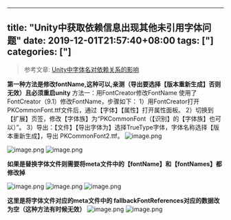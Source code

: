 ﻿
---
title: "Unity中获取依赖信息出现其他未引用字体问题"
date: 2019-12-01T21:57:40+08:00
tags: ["]
categories: ["]
---

<!--more-->


>参考文章: [Unity中字体名对依赖关系的影响](https://blog.uwa4d.com/archives/2249.html)



**第一种方法是修改fontName,这种可以,亲测（导出要选择【版本重新生成】否则无效）且必须重启unity**
方法一：用FontCreator修改FontName
使用了FontCreator（9.1）修改FontName，步骤如下：
1）用FontCreator打开PKCommonFont.ttf文件后，通过【字体】【属性】打开属性面板。
2）切换到【扩展】页签，修改【字体族】为“PKCommonFont（【识别】的【字体族】也可以）”。
3）导出：【文件】【导出字体为】选择TrueType字体，字体名称选择【版本重新生成】，导出
PKCommonFont2.ttf。
![image.png](http://upload-images.jianshu.io/upload_images/1095643-8d60cf8e526de178.png?imageMogr2/auto-orient/strip%7CimageView2/2/w/1240)

![image.png](http://upload-images.jianshu.io/upload_images/1095643-e8f7de0f54de6df9.png?imageMogr2/auto-orient/strip%7CimageView2/2/w/1240)
![image.png](http://upload-images.jianshu.io/upload_images/1095643-3dfabd7b44ec4465.png?imageMogr2/auto-orient/strip%7CimageView2/2/w/1240)

**如果是替换字体文件则需要将meta文件中的【fontName】和【fontNames】都修改掉**

![image.png](http://upload-images.jianshu.io/upload_images/1095643-a072f97d708eea39.png?imageMogr2/auto-orient/strip%7CimageView2/2/w/1240)
![image.png](http://upload-images.jianshu.io/upload_images/1095643-25eb612e71192edd.png?imageMogr2/auto-orient/strip%7CimageView2/2/w/1240)
![image.png](http://upload-images.jianshu.io/upload_images/1095643-62e35b49fa558e56.png?imageMogr2/auto-orient/strip%7CimageView2/2/w/1240)


**这里是将字体文件对应的meta文件中的  fallbackFontReferences对应的数据改为空（这种方法有时候无效）**
![image.png](http://upload-images.jianshu.io/upload_images/1095643-0f980b43130df74c.png?imageMogr2/auto-orient/strip%7CimageView2/2/w/1240)
![image.png](http://upload-images.jianshu.io/upload_images/1095643-99812059bd3a1e84.png?imageMogr2/auto-orient/strip%7CimageView2/2/w/1240)
